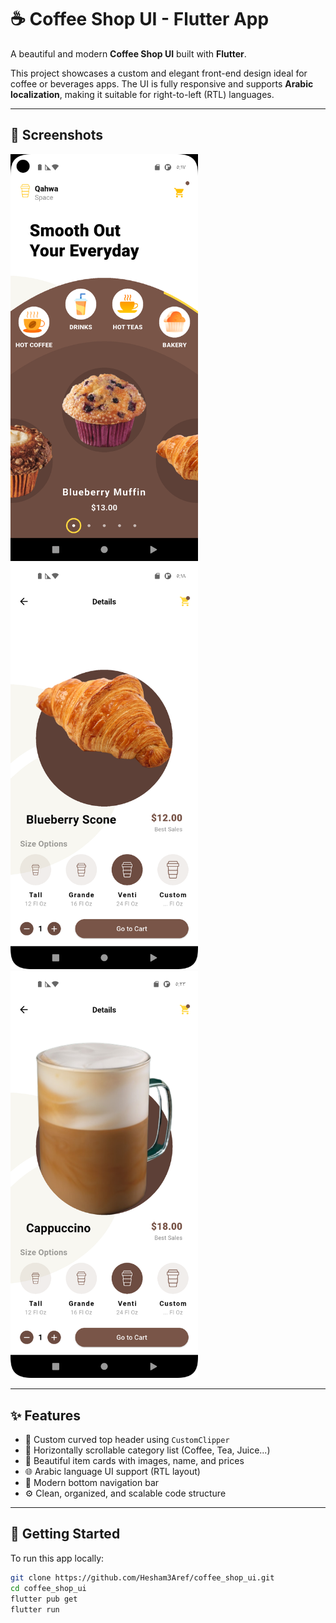 # ☕ Coffee Shop UI - Flutter App

A beautiful and modern **Coffee Shop UI** built with **Flutter**.

This project showcases a custom and elegant front-end design ideal for coffee or beverages apps. The UI is fully responsive and supports **Arabic localization**, making it suitable for right-to-left (RTL) languages.

---

## 📱 Screenshots

<img src="Screenshot_20250731_061807.png" width="300"/>
<img src="Screenshot_20250731_061842.png" width="300"/>
<img src="Screenshot_20250731_062352.png" width="300"/>


---

## ✨ Features

- 🎨 Custom curved top header using `CustomClipper`
- 📂 Horizontally scrollable category list (Coffee, Tea, Juice...)
- 🧋 Beautiful item cards with images, name, and prices
- 🌐 Arabic language UI support (RTL layout)
- 🧭 Modern bottom navigation bar
- ⚙️ Clean, organized, and scalable code structure

---

## 🚀 Getting Started

To run this app locally:

```bash
git clone https://github.com/Hesham3Aref/coffee_shop_ui.git
cd coffee_shop_ui
flutter pub get
flutter run
